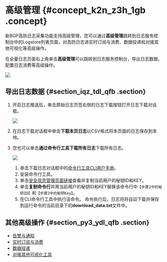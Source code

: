 # 高级管理 {#concept_k2n_z3h_1gb .concept}

新BGP高防日志采集功能支持高级管理，您可以通过**高级管理**跳转到日志服务控制台中的Logstore列表页面，对高防日志进实时订阅与消费、数据投递和对接其他可视化等高级操作。

在全量日志页面右上角单击**高级管理**可以跳转到日志服务控制台，导出日志数据、配置日志消费等高级操作。

![](http://static-aliyun-doc.oss-cn-hangzhou.aliyuncs.com/assets/img/76738/156039383433771_zh-CN.png)

## 导出日志数据 {#section_iqz_tdl_qfb .section}

1.  开启日志推送后，单击原始日志页签右侧的日志下载按钮打开日志下载对话框。

    ![](http://static-aliyun-doc.oss-cn-hangzhou.aliyuncs.com/assets/img/40474/156039383421221_zh-CN.png)

2.  在日志下载对话框中单击**下载本页日志**以CSV格式将本页面的日志保存到本地。
3.  您也可以单击**通过命令行工具下载所有日志**下载所有日志。

    ![](http://static-aliyun-doc.oss-cn-hangzhou.aliyuncs.com/assets/img/40474/156039383421222_zh-CN.png)

    1.  单击下载日志对话框中的[命令行工具CLI用户手册](https://aliyun-log-cli.readthedocs.io/en/latest/README_CN.html?spm=5176.10560872.0.0.19b234c002pySx#安装)。
    2.  安装命令行工具。
    3.  单击[安全信息管理页面链接](https://usercenter.console.aliyun.com/?spm=5176.10560872.0.0.19b234c002pySx#/manage/ak)查看并复制当前用户的秘钥ID和KEY。
    4.  单击**复制命令行**并用当前用户的秘钥ID和KEY替换该命令行中`【步骤2中的秘钥ID】`和`【步骤2中的秘钥Key】`。
    5.  在CLI命令行工具中执行该命令。
    命令执行后，日志将将自动下载并保存到运行命令的当前目录下的**download\_data.txt**文件中。


## 其他高级操作 {#section_py3_ydl_qfb .section}

-   [告警与通知](intl.zh-CN/用户指南/告警/简介.md)
-   [实时订阅与消费](intl.zh-CN/用户指南/实时消费/简介.md)
-   [数据投递](intl.zh-CN/用户指南/数据投递/简介.md)
-   [对接其他可视化工具](intl.zh-CN/用户指南/可视化分析/其他可视化方案/对接Grafana.md)

